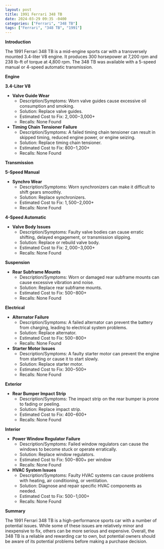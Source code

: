 ```yaml
---
layout: post
title: 1991 Ferrari 348 TB
date: 2024-03-29 09:35 -0400
categories: ["Ferrari", "348 TB"]
tags: ["Ferrari", "348 TB", "1991"]
---
```

**Introduction**

The 1991 Ferrari 348 TB is a mid-engine sports car with a transversely mounted 3.4-liter V8 engine. It produces 300 horsepower at 7,200 rpm and 238 lb-ft of torque at 4,800 rpm. The 348 TB was available with a 5-speed manual or 4-speed automatic transmission.

**Engine**

**3.4-Liter V8**

- **Valve Guide Wear**
  - Description/Symptoms: Worn valve guides cause excessive oil consumption and smoking.
  - Solution: Replace valve guides.
  - Estimated Cost to Fix: $2,000-$3,000+
  - Recalls: None Found
- **Timing Chain Tensioner Failure**
  - Description/Symptoms: A failed timing chain tensioner can result in skipped timing, reduced engine power, or engine seizing.
  - Solution: Replace timing chain tensioner.
  - Estimated Cost to Fix: $800-$1,200+
  - Recalls: None Found

**Transmission**

**5-Speed Manual**

- **Synchro Wear**
  - Description/Symptoms: Worn synchronizers can make it difficult to shift gears smoothly.
  - Solution: Replace synchronizers.
  - Estimated Cost to Fix: $1,500-$2,000+
  - Recalls: None Found

**4-Speed Automatic**

- **Valve Body Issues**
  - Description/Symptoms: Faulty valve bodies can cause erratic shifting, delayed engagement, or transmission slipping.
  - Solution: Replace or rebuild valve body.
  - Estimated Cost to Fix: $2,000-$3,000+
  - Recalls: None Found

**Suspension**

- **Rear Subframe Mounts**
  - Description/Symptoms: Worn or damaged rear subframe mounts can cause excessive vibration and noise.
  - Solution: Replace rear subframe mounts.
  - Estimated Cost to Fix: $500-$800+
  - Recalls: None Found

**Electrical**

- **Alternator Failure**
  - Description/Symptoms: A failed alternator can prevent the battery from charging, leading to electrical system problems.
  - Solution: Replace alternator.
  - Estimated Cost to Fix: $500-$800+
  - Recalls: None Found
- **Starter Motor Issues**
  - Description/Symptoms: A faulty starter motor can prevent the engine from starting or cause it to start slowly.
  - Solution: Replace starter motor.
  - Estimated Cost to Fix: $300-$500+
  - Recalls: None Found

**Exterior**

- **Rear Bumper Impact Strip**
  - Description/Symptoms: The impact strip on the rear bumper is prone to fading or peeling.
  - Solution: Replace impact strip.
  - Estimated Cost to Fix: $400-$600+
  - Recalls: None Found

**Interior**

- **Power Window Regulator Failure**
  - Description/Symptoms: Failed window regulators can cause the windows to become stuck or operate erratically.
  - Solution: Replace window regulators.
  - Estimated Cost to Fix: $500-$800+ per window
  - Recalls: None Found
- **HVAC System Issues**
  - Description/Symptoms: Faulty HVAC systems can cause problems with heating, air conditioning, or ventilation.
  - Solution: Diagnose and repair specific HVAC components as needed.
  - Estimated Cost to Fix: $500-$1,000+
  - Recalls: None Found

**Summary**

The 1991 Ferrari 348 TB is a high-performance sports car with a number of potential issues. While some of these issues are relatively minor and inexpensive to fix, others can be more serious and expensive. Overall, the 348 TB is a reliable and rewarding car to own, but potential owners should be aware of its potential problems before making a purchase decision.
